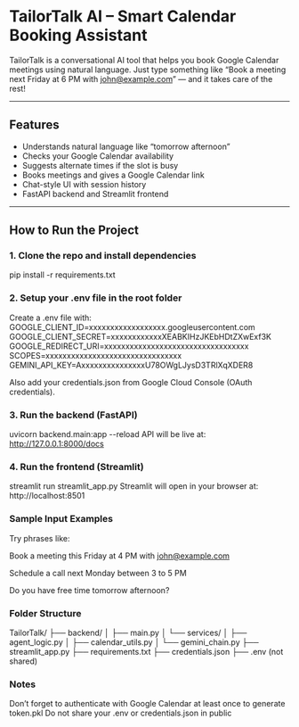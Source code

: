 # TailorTalk AI – Smart Calendar Booking Assistant

TailorTalk is a conversational AI tool that helps you book Google Calendar meetings using natural language. Just type something like “Book a meeting next Friday at 6 PM with john@example.com” — and it takes care of the rest!

---

## Features

- Understands natural language like “tomorrow afternoon”
- Checks your Google Calendar availability
- Suggests alternate times if the slot is busy
- Books meetings and gives a Google Calendar link
- Chat-style UI with session history
- FastAPI backend and Streamlit frontend

---

## How to Run the Project

### 1. Clone the repo and install dependencies
pip install -r requirements.txt

### 2. Setup your .env file in the root folder
Create a .env file with:
GOOGLE_CLIENT_ID=xxxxxxxxxxxxxxxxxx.googleusercontent.com
GOOGLE_CLIENT_SECRET=xxxxxxxxxxxxXEABKIHzJKEbHDtZXwExf3K
GOOGLE_REDIRECT_URI=xxxxxxxxxxxxxxxxxxxxxxxxxxxxxxxxxx
SCOPES=xxxxxxxxxxxxxxxxxxxxxxxxxxxxxxxx
GEMINI_API_KEY=AxxxxxxxxxxxxxxxU78OWgLJysD3TRlXqXDER8

Also add your credentials.json from Google Cloud Console (OAuth credentials).

### 3. Run the backend (FastAPI)
uvicorn backend.main:app --reload
API will be live at: http://127.0.0.1:8000/docs

### 4. Run the frontend (Streamlit)
streamlit run streamlit_app.py
Streamlit will open in your browser at: http://localhost:8501


### Sample Input Examples
Try phrases like:

Book a meeting this Friday at 4 PM with john@example.com

Schedule a call next Monday between 3 to 5 PM

Do you have free time tomorrow afternoon?


### Folder Structure
TailorTalk/
├── backend/
│   ├── main.py
│   └── services/
│       ├── agent_logic.py
│       ├── calendar_utils.py
│       └── gemini_chain.py
├── streamlit_app.py
├── requirements.txt
├── credentials.json
├── .env (not shared)


### Notes
Don’t forget to authenticate with Google Calendar at least once to generate token.pkl
Do not share your .env or credentials.json in public
